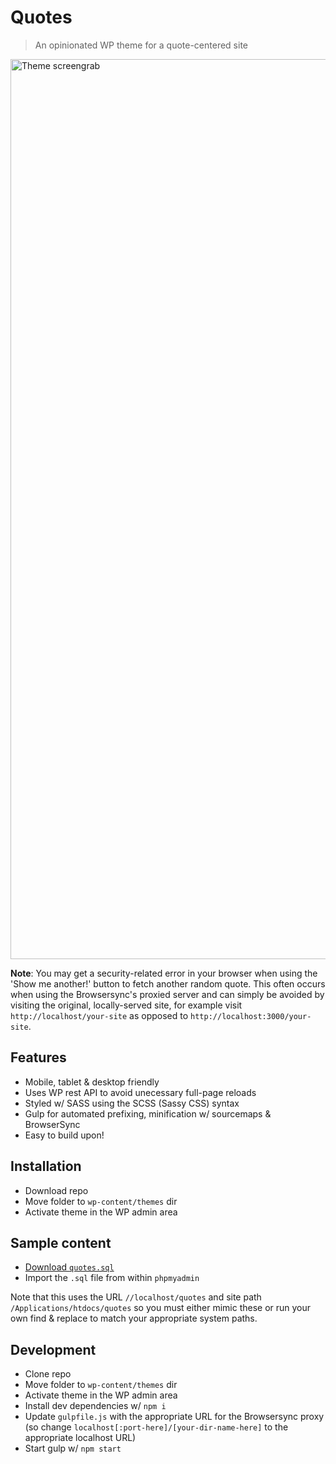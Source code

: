 # Quotes

> An opinionated WP theme for a quote-centered site

<img width="1440" alt="Theme screengrab" src="https://user-images.githubusercontent.com/38357771/63648210-2ad42c00-c6e1-11e9-8ce6-8335c983eab1.png">

**Note**: You may get a security-related error in your browser when using the 'Show me another!' button to fetch another random quote. This often occurs when using the Browsersync's proxied server and can simply be avoided by visiting the original, locally-served site, for example visit `http://localhost/your-site` as opposed to `http://localhost:3000/your-site`.

## Features

- Mobile, tablet & desktop friendly
- Uses WP rest API to avoid unecessary full-page reloads
- Styled w/ SASS using the SCSS (Sassy CSS) syntax
- Gulp for automated prefixing, minification w/ sourcemaps & BrowserSync
- Easy to build upon!

## Installation

- Download repo
- Move folder to `wp-content/themes` dir
- Activate theme in the WP admin area

## Sample content

- [Download `quotes.sql`](https://gist.github.com/shwilliam/e7658f5e07956d5ba370ab372de2eb53)
- Import the `.sql` file from within `phpmyadmin`

Note that this uses the URL `//localhost/quotes` and site path `/Applications/htdocs/quotes` so you must either mimic these or run your own find & replace to match your appropriate system paths.

## Development

- Clone repo
- Move folder to `wp-content/themes` dir
- Activate theme in the WP admin area
- Install dev dependencies w/ `npm i`
- Update `gulpfile.js` with the appropriate URL for the Browsersync proxy (so change `localhost[:port-here]/[your-dir-name-here]` to the appropriate localhost URL)
- Start gulp w/ `npm start`
